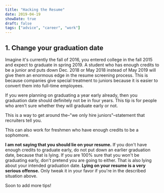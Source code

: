 ```yaml
---
title: "Hacking the Resume"
date: 2019-04-19
showDate: true
draft: false
tags: ["advice", "career", "work"]
---
```


## 1. Change your graduation date

Imagine it's currently the fall of 2016, you entered college in the fall 2015 and expect to graduate in spring 2019. A student who has enough credits to be a junior and puts down Dec. 2018 or May 2018 instead of May 2019 will give them an enormous edge in the resume screening process. This is because companies give special treatment to juniors because it is easier to convert them into full-time employees.

If you were planning on graduating a year early already, then you graduation date should definitely not be in four years. This tip is for people who aren't sure whether they will graduate early or not.

This is a way to get around the–"we only hire juniors"–statement that recruiters tell you.

This can also work for freshmen who have enough credits to be a sophomore.

**I am not saying that you should lie on your resume.** If you don't have enough credits to graduate early, do not put down an earlier graduation date, because that is lying. If you are 100% sure that you won't be graduating early, don't pretend you are going to either. That is also lying about your intended graduation date. **Lying on your resume is a very serious offense.** Only tweak it in your favor if you're in the described situation above.

Soon to add more tips!
